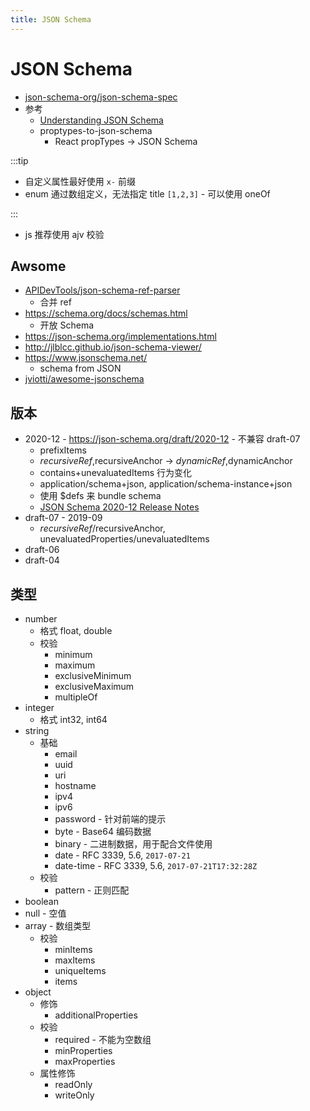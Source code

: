 ```yaml
---
title: JSON Schema
---
```


# JSON Schema

- [json-schema-org/json-schema-spec](https://github.com/json-schema-org/json-schema-spec)
- 参考
  - [Understanding JSON Schema](https://json-schema.org/understanding-json-schema/index.html)
  - proptypes-to-json-schema
    - React propTypes -> JSON Schema

:::tip

- 自定义属性最好使用 `x-` 前缀
- enum 通过数组定义，无法指定 title `[1,2,3]` - 可以使用 oneOf

:::


- js 推荐使用 ajv 校验

## Awsome

- [APIDevTools/json-schema-ref-parser](https://github.com/APIDevTools/json-schema-ref-parser)
  - 合并 ref
- https://schema.org/docs/schemas.html
  - 开放 Schema
- https://json-schema.org/implementations.html
- http://jlblcc.github.io/json-schema-viewer/
- https://www.jsonschema.net/
  - schema from JSON
- [jviotti/awesome-jsonschema](https://github.com/jviotti/awesome-jsonschema)

## 版本

- 2020-12 - https://json-schema.org/draft/2020-12 - 不兼容 draft-07
  - prefixItems
  - $recursiveRef,$recursiveAnchor -> $dynamicRef,$dynamicAnchor
  - contains+unevaluatedItems 行为变化
  - application/schema+json, application/schema-instance+json
  - 使用 $defs 来 bundle schema
  - [JSON Schema 2020-12 Release Notes](https://json-schema.org/draft/2020-12/release-notes.html)
- draft-07 - 2019-09
  - $recursiveRef/$recursiveAnchor, unevaluatedProperties/unevaluatedItems
- draft-06
- draft-04

## 类型

- number
  - 格式 float, double
  - 校验
    - minimum
    - maximum
    - exclusiveMinimum
    - exclusiveMaximum
    - multipleOf
- integer
  - 格式 int32, int64
- string
  - 基础
    - email
    - uuid
    - uri
    - hostname
    - ipv4
    - ipv6
    - password - 针对前端的提示
    - byte - Base64 编码数据
    - binary - 二进制数据，用于配合文件使用
    - date - RFC 3339, 5.6, `2017-07-21`
    - date-time - RFC 3339, 5.6, `2017-07-21T17:32:28Z`
  - 校验
    - pattern - 正则匹配
- boolean
- null - 空值
- array - 数组类型
  - 校验
    - minItems
    - maxItems
    - uniqueItems
    - items
- object
  - 修饰
    - additionalProperties
  - 校验
    - required - 不能为空数组
    - minProperties
    - maxProperties
  - 属性修饰
    - readOnly
    - writeOnly
